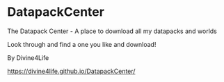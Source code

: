 # DatapackCenter
The Datapack Center - A place to download all my datapacks and worlds

Look through and find a one you like and download!

By Divine4Life

https://divine4life.github.io/DatapackCenter/
